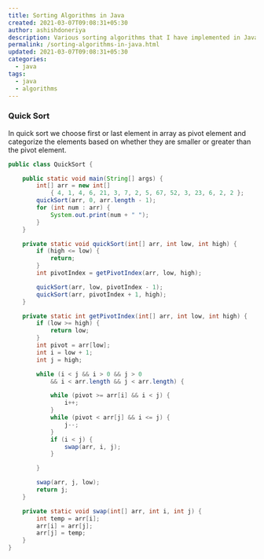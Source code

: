 ```yaml
---
title: Sorting Algorithms in Java
created: 2021-03-07T09:08:31+05:30
author: ashishdoneriya
description: Various sorting algorithms that I have implemented in Java
permalink: /sorting-algorithms-in-java.html
updated: 2021-03-07T09:08:31+05:30
categories:
  - java
tags:
  - java
  - algorithms
---
```


### Quick Sort

In quick sort we choose first or last element in array as pivot element and categorize the elements based on whether they are smaller or greater than the pivot element.

```java
public class QuickSort {

	public static void main(String[] args) {
		int[] arr = new int[] 
			{ 4, 1, 4, 6, 21, 3, 7, 2, 5, 67, 52, 3, 23, 6, 2, 2 };
		quickSort(arr, 0, arr.length - 1);
		for (int num : arr) {
			System.out.print(num + " ");
		}
	}

	private static void quickSort(int[] arr, int low, int high) {
		if (high <= low) {
			return;
		}
		int pivotIndex = getPivotIndex(arr, low, high);

		quickSort(arr, low, pivotIndex - 1);
		quickSort(arr, pivotIndex + 1, high);
	}

	private static int getPivotIndex(int[] arr, int low, int high) {
		if (low >= high) {
			return low;
		}
		int pivot = arr[low];
		int i = low + 1;
		int j = high;

		while (i < j && i > 0 && j > 0 
			&& i < arr.length && j < arr.length) {

			while (pivot >= arr[i] && i < j) {
				i++;
			}
			while (pivot < arr[j] && i <= j) {
				j--;
			}
			if (i < j) {
				swap(arr, i, j);
			}

		}

		swap(arr, j, low);
		return j;
	}

	private static void swap(int[] arr, int i, int j) {
		int temp = arr[i];
		arr[i] = arr[j];
		arr[j] = temp;
	}
}
```
